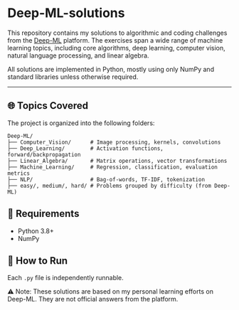 # Deep-ML-solutions

This repository contains my solutions to algorithmic and coding challenges from the [Deep-ML](https://deep-ml.com) platform. 
The exercises span a wide range of machine learning topics, including core algorithms, deep learning, computer vision, natural language processing, and linear algebra.

All solutions are implemented in Python, mostly using only NumPy and standard libraries unless otherwise required.

---

## 🌐 Topics Covered

The project is organized into the following folders:
```
Deep-ML/
├── Computer_Vision/      # Image processing, kernels, convolutions
├── Deep_Learning/        # Activation functions, forward/backpropagation
├── Linear_Algebra/       # Matrix operations, vector transformations
├── Machine_Learning/     # Regression, classification, evaluation metrics
├── NLP/                  # Bag-of-words, TF-IDF, tokenization
├── easy/, medium/, hard/ # Problems grouped by difficulty (from Deep-ML)
```

## 🔧 Requirements
- Python 3.8+
- NumPy

## 🚀 How to Run
Each `.py` file is independently runnable.

⚠️ Note: These solutions are based on my personal learning efforts on Deep-ML. They are not official answers from the platform.
